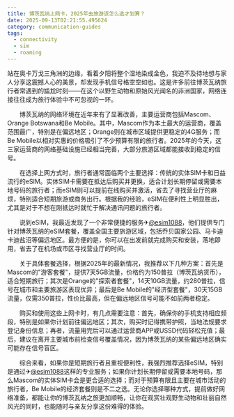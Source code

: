 ```yaml
---
title: 博茨瓦纳上网卡，2025年去旅游该怎么选才划算？
date: 2025-09-13T02:21:55.495624
category: communication-guides
tags:
  - connectivity
  - sim
  - roaming
---
```


站在奥卡万戈三角洲的边缘，看着夕阳将整个湿地染成金色，我迫不及待地想与家人分享这震撼人心的美景，却发现手机信号格空空如也。这是许多前往博茨瓦纳旅行者常遇到的尴尬时刻——在这个以野生动物和原始风光闻名的非洲国家，网络连接往往成为旅行体验中不可忽视的一环。

　　博茨瓦纳的网络环境在近年来有了显著改善，主要运营商包括Mascom、Orange Botswana和Be Mobile。其中，Mascom作为本土最大的运营商，覆盖范围最广，特别是在偏远地区；Orange则在城市区域提供更稳定的4G服务；而Be Mobile以相对实惠的价格吸引了不少预算有限的旅行者。2025年的今天，这三家运营商的网络基础设施已经相当完善，大部分旅游区域都能接收到稳定的信号。

　　在选择上网方式时，旅行者通常面临两个主要选择：传统的实体SIM卡和日益流行的eSIM。实体SIM卡需要在抵达后购买并更换，适合计划长期停留或需要本地号码的旅行者；而eSIM则可以提前在线购买并激活，省去了寻找营业厅的麻烦，特别适合短期旅游或商务出行。根据我的经验，eSIM在便利性上明显胜出，尤其是对于不想在刚抵达时就忙于解决通讯问题的旅行者。

　　说到eSIM，我最近发现了一个非常便捷的服务✈[@esim1088](https://t.me/s/esim1088)，他们提供专门针对博茨瓦纳的eSIM套餐，覆盖全国主要旅游区域，包括乔贝国家公园、马卡迪卡迪盐沼等偏远地区。最方便的是，你可以在出发前就完成购买和安装，落地即用，省去了在机场或市区寻找营业厅的时间。

　　关于具体套餐选择，根据2025年的最新情况，我推荐以下几种方案：首先是Mascom的"游客套餐"，提供7天5GB流量，价格约为150普拉（博茨瓦纳货币），适合短期旅行；其次是Orange的"探索者套餐"，14天10GB流量，约280普拉，信号在城市和主要旅游区表现优异；最后是Be Mobile的"经济型套餐"，30天15GB流量，仅需350普拉，性价比最高，但在偏远地区信号可能不如前两者稳定。

　　购买和使用这些上网卡时，有几点需要注意：首先，确保你的手机支持相应频段，特别是如果你计划前往偏远地区；其次，购买时记得携带护照，当地法规要求登记身份信息；再者，流量用完后可以通过运营商APP或USSD代码轻松充值；最后，建议在离开主要城市前检查信号覆盖情况，因为博茨瓦纳的某些偏远地区确实可能存在信号盲区。

　　综合来看，如果你是短期旅行者且重视便利性，我强烈推荐选择eSIM，特别是通过✈[@esim1088](https://t.me/s/esim1088)这样的专业服务；如果你计划长期停留或需要本地号码，那么Mascom的实体SIM卡会是更合适的选择；而对于预算有限且主要在城市活动的旅行者，Be Mobile的经济套餐则是不二之选。无论你选择哪种方式，提前做好网络准备，都能让你的博茨瓦纳之旅更加顺畅，让你在观赏壮观野生动物和壮丽自然风光的同时，也能随时与亲友分享这份难得的体验。